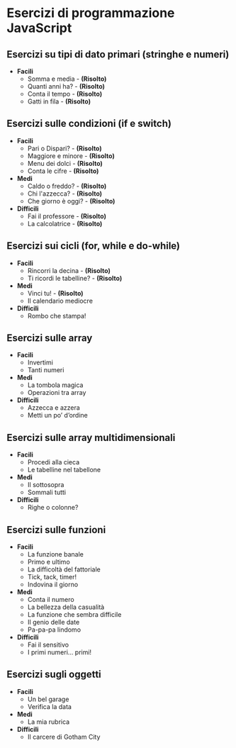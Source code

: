 # Esercizi di programmazione JavaScript

## Esercizi su tipi di dato primari (stringhe e numeri)
* **Facili**
  * Somma e media - **(Risolto)**
  * Quanti anni ha? - **(Risolto)**
  * Conta il tempo - **(Risolto)**
  * Gatti in fila - **(Risolto)**

## Esercizi sulle condizioni (if e switch)
* **Facili**
  * Pari o Dispari? - **(Risolto)**
  * Maggiore e minore - **(Risolto)**
  * Menu dei dolci - **(Risolto)**
  * Conta le cifre - **(Risolto)**
* **Medi**
  * Caldo o freddo? - **(Risolto)**
  * Chi l'azzecca? - **(Risolto)**
  * Che giorno è oggi? - **(Risolto)**
* **Difficili**
  * Fai il professore - **(Risolto)**
  * La calcolatrice - **(Risolto)**
  
## Esercizi sui cicli (for, while e do-while)
* **Facili**
  * Rincorri la decina - **(Risolto)**
  * Ti ricordi le tabelline? - **(Risolto)**
* **Medi**
  * Vinci tu! - **(Risolto)**
  * Il calendario mediocre
* **Difficili**
  * Rombo che stampa!
  
## Esercizi sulle array
* **Facili**
  * Invertimi
  * Tanti numeri
* **Medi**
  * La tombola magica
  * Operazioni tra array
* **Difficili**
  * Azzecca e azzera
  * Metti un po’ d’ordine
  
## Esercizi sulle array multidimensionali
* **Facili**
  * Procedi alla cieca
  * Le tabelline nel tabellone
* **Medi**
  * Il sottosopra
  * Sommali tutti
* **Difficili**
  * Righe o colonne?
  
## Esercizi sulle funzioni
* **Facili**
  * La funzione banale
  * Primo e ultimo
  * La difficoltà del fattoriale
  * Tick, tack, timer!
  * Indovina il giorno
* **Medi**
  * Conta il numero
  * La bellezza della casualità
  * La funzione che sembra difficile
  * Il genio delle date
  * Pa-pa-pa lindomo
* **Difficili**
  * Fai il sensitivo
  * I primi numeri… primi!

## Esercizi sugli oggetti
* **Facili**
  * Un bel garage
  * Verifica la data
* **Medi**
  * La mia rubrica
* **Difficili**
  * Il carcere di Gotham City
